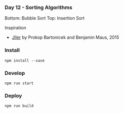### Day 12 - Sorting Algorithms

Bottom: Bubble Sort
Top: Insertion Sort

Inspiration
- [Jller](http://www.prokopbartonicek.com/jller-ignorance-with-benjamin-maus-2015) by Prokop Bartonicek and Benjamin Maus, 2015

### Install
`npm install --save`

### Develop
`npm run start`

### Deploy
`npm run build`
